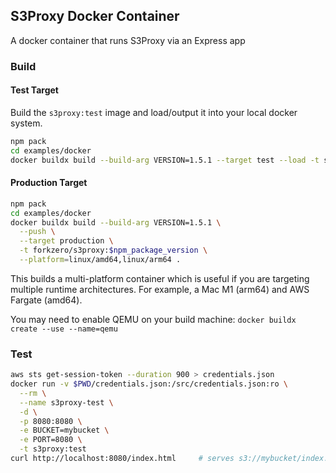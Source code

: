 ## S3Proxy Docker Container

A docker container that runs S3Proxy via an Express app

### Build

#### Test Target
Build the `s3proxy:test` image and load/output it into your local docker system.
``` bash
npm pack
cd examples/docker
docker buildx build --build-arg VERSION=1.5.1 --target test --load -t s3proxy:test .
```

#### Production Target
``` bash
npm pack
cd examples/docker
docker buildx build --build-arg VERSION=1.5.1 \
  --push \
  --target production \
  -t forkzero/s3proxy:$npm_package_version \
  --platform=linux/amd64,linux/arm64 .
```

This builds a multi-platform container which is useful if you are targeting multiple runtime architectures. For example, a Mac M1 (arm64) and AWS Fargate (amd64).

You may need to enable QEMU on your build machine: 
`docker buildx create --use --name=qemu`

### Test
``` bash
aws sts get-session-token --duration 900 > credentials.json
docker run -v $PWD/credentials.json:/src/credentials.json:ro \
  --rm \
  --name s3proxy-test \
  -d \
  -p 8080:8080 \
  -e BUCKET=mybucket \
  -e PORT=8080 \
  -t s3proxy:test
curl http://localhost:8080/index.html     # serves s3://mybucket/index.html
```
